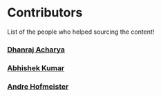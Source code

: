 # Contributors

List of the people who helped sourcing the content!

### [Dhanraj Acharya](http://github.com/drex44)

### [Abhishek Kumar](https://github.com/abhy-kumar)

### [Andre Hofmeister](https://github.com/padme-amidala)
